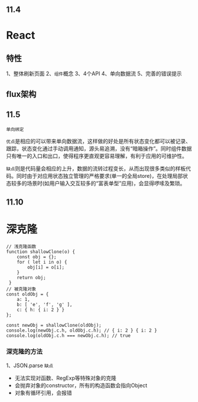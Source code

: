 ## 11.4
# React
## 特性
1、整体刷新页面
2、`组件`概念
3、4个API
4、单向数据流
5、完善的错误提示
## flux架构

## 11.5
`单向绑定`

`优点`是相应的可以带来单向数据流，这样做的好处是所有状态变化都可以被记录、跟踪，状态变化通过手动调用通知，源头易追溯，没有“暗箱操作”。同时组件数据只有唯一的入口和出口，使得程序更直观更容易理解，有利于应用的可维护性。

`缺点`则是代码量会相应的上升，数据的流转过程变长，从而出现很多类似的样板代码。同时由于对应用状态独立管理的严格要求(单一的全局store)，在处理局部状态较多的场景时(如用户输入交互较多的“富表单型”应用)，会显得啰嗦及繁琐。

## 11.10

# 深克隆
```
// 浅克隆函数
function shallowClone(o) {
    const obj = {};
    for ( let i in o) {
        obj[i] = o[i];
    }
    return obj;
 }
// 被克隆对象
const oldObj = {
    a: 1,
    b: [ 'e', 'f', 'g' ],
    c: { h: { i: 2 } }
};

const newObj = shallowClone(oldObj);
console.log(newObj.c.h, oldObj.c.h); // { i: 2 } { i: 2 }
console.log(oldObj.c.h === newObj.c.h); // true
```

### 深克隆的方法
1、JSON.parse
`缺点`
- 无法实现对函数、RegExp等特殊对象的克隆
- 会抛弃对象的constructor，所有的构造函数会指向Object
- 对象有循环引用，会报错

